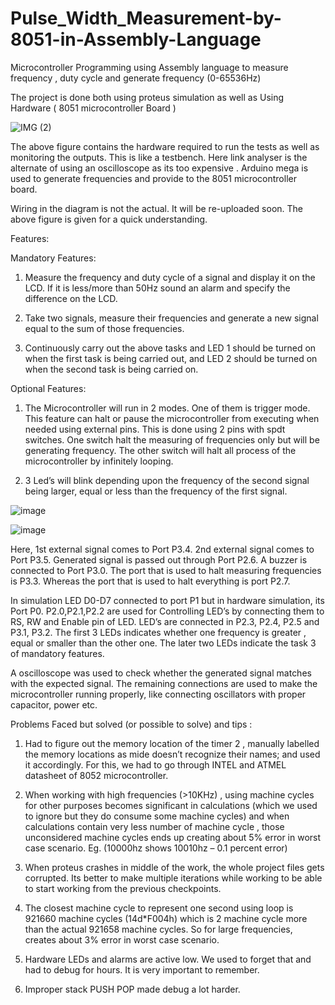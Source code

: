 # Pulse_Width_Measurement-by-8051-in-Assembly-Language
Microcontroller Programming using Assembly language to measure frequency , duty cycle and generate frequency (0-65536Hz)

The project is done both using proteus simulation as well as Using Hardware ( 8051 microcontroller Board )

![IMG (2)](https://github.com/Mainul-Islam-07/Pulse_Width_Measurement-by-8051-in-Assembly-Language/assets/78782260/eeb880ec-7c4b-45d8-b286-7c5de7ca2b53)


The above figure contains the hardware required to run the tests as well as monitoring the outputs. This is like a testbench. Here link analyser is the alternate of using an oscilloscope as its too expensive . Arduino mega is used to generate frequencies and provide to the 8051 microcontroller board.

Wiring in the diagram is not the actual. It will be re-uploaded soon. The above figure is given for a quick understanding. 

Features:

Mandatory Features:


1. Measure the frequency and duty cycle of a signal and display it on the
LCD. If it is less/more than 50Hz sound an alarm and specify the
difference on the LCD.


2. Take two signals, measure their frequencies and generate a new signal
equal to the sum of those frequencies.


3. Continuously carry out the above tasks and LED 1 should be turned on
when the first task is being carried out, and LED 2 should be turned on
when the second task is being carried on.

Optional Features:


1. The Microcontroller will run in 2 modes. One of them is trigger mode.
This feature can halt or pause the microcontroller from executing when
needed using external pins. This is done using 2 pins with spdt switches.
One switch halt the measuring of frequencies only but will be generating
frequency. The other switch will halt all process of the microcontroller by
infinitely looping.


2. 3 Led’s will blink depending upon the frequency of the second signal
being larger, equal or less than the frequency of the first signal.


![image](https://github.com/Mainul-Islam-07/Pulse_Width_Measurement-by-8051-in-Assembly-Language/assets/78782260/497ff916-a8fb-4e70-9860-699c6d62280a)



![image](https://github.com/Mainul-Islam-07/Pulse_Width_Measurement-by-8051-in-Assembly-Language/assets/78782260/c9c4ab1c-370a-4d80-b1e0-b4251d25a157)

Here, 1st external signal comes to Port P3.4. 2nd external signal comes to Port P3.5. Generated signal is passed out through Port P2.6. A buzzer is connected to Port P3.0. 
The port that is used to halt measuring frequencies is P3.3. Whereas the port that is used to halt everything is port P2.7. 

In simulation LED D0-D7 connected to port P1 but in hardware simulation, its Port P0. P2.0,P2.1,P2.2 are used for Controlling LED’s by connecting them to RS, RW and Enable pin of LED.
LED’s are connected in P2.3, P2.4, P2.5 and P3.1, P3.2. The first 3 LEDs indicates whether one frequency is greater , equal or smaller than the other one. The later two LEDs indicate the task 3 of mandatory features. 

A oscilloscope was used to check whether the generated signal matches with the expected signal.
The remaining connections are used to make the microcontroller running properly, like connecting oscillators with proper capacitor, power etc. 


Problems Faced but solved (or possible to solve) and tips :

1)	Had to figure out the memory location of the timer 2 , manually labelled the memory locations as mide doesn’t recognize their names; and used it accordingly. For this, we had to go through INTEL and ATMEL datasheet of 8052 microcontroller.

2)	When working with high frequencies (>10KHz) , using machine cycles for other purposes becomes significant in calculations (which we used to ignore but they do consume some machine cycles) and when calculations contain very less number of machine cycle , those unconsidered machine cycles ends up creating about 5% error in worst case scenario.
Eg. (10000hz shows 10010hz – 0.1 percent error) 

3)	When proteus crashes in middle of the work, the whole project files gets corrupted. Its better to make multiple iterations while working to be able to start working from the previous checkpoints.

4)	The closest machine cycle to represent one second using loop is 921660 machine cycles (14d*F004h) which is 2 machine cycle more than the actual 921658 machine cycles. So for large frequencies, creates about 3% error in worst case scenario.

5)	Hardware LEDs and alarms are active low. We used to forget that and had to debug for hours. It is very important to remember.

6)	Improper stack PUSH POP made debug a lot harder. 







